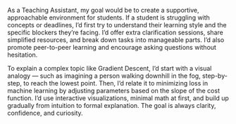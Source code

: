 As a Teaching Assistant, my goal would be to create a supportive, approachable environment for students. If a student is struggling with concepts or deadlines, I’d first try to understand their learning style and the specific blockers they’re facing. I’d offer extra clarification sessions, share simplified resources, and break down tasks into manageable parts. I’d also promote peer-to-peer learning and encourage asking questions without hesitation.

To explain a complex topic like Gradient Descent, I’d start with a visual analogy — such as imagining a person walking downhill in the fog, step-by-step, to reach the lowest point. Then, I’d relate it to minimizing loss in machine learning by adjusting parameters based on the slope of the cost function. I’d use interactive visualizations, minimal math at first, and build up gradually from intuition to formal explanation. The goal is always clarity, confidence, and curiosity.
